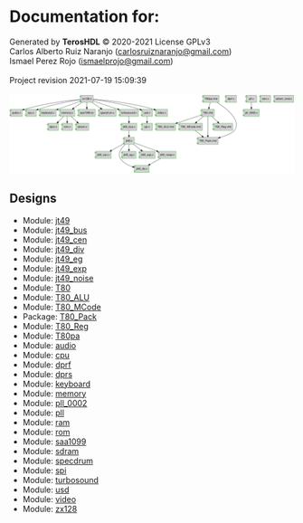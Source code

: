 # Documentation for: 

Generated by **TerosHDL** © 2020-2021 License GPLv3<br>Carlos Alberto Ruiz Naranjo (carlosruiznaranjo@gmail.com)<br>Ismael Perez Rojo (ismaelprojo@gmail.com)<br><br>Project revision 2021-07-19 15:09:39<br><br>
![system](./doc_internal/dependency_graph.svg "System")
## Designs

- Module: [jt49 ](./doc_internal/jt49.md)
- Module: [jt49_bus ](./doc_internal/jt49_bus.md)
- Module: [jt49_cen ](./doc_internal/jt49_cen.md)
- Module: [jt49_div ](./doc_internal/jt49_div.md)
- Module: [jt49_eg ](./doc_internal/jt49_eg.md)
- Module: [jt49_exp ](./doc_internal/jt49_exp.md)
- Module: [jt49_noise ](./doc_internal/jt49_noise.md)
- Module: [T80 ](./doc_internal/T80.md)
- Module: [T80_ALU ](./doc_internal/T80_ALU.md)
- Module: [T80_MCode ](./doc_internal/T80_MCode.md)
- Package: [T80_Pack ](./doc_internal/T80_Pack.md)
- Module: [T80_Reg ](./doc_internal/T80_Reg.md)
- Module: [T80pa ](./doc_internal/T80pa.md)
- Module: [audio ](./doc_internal/audio.md)
- Module: [cpu ](./doc_internal/cpu.md)
- Module: [dprf ](./doc_internal/dprf.md)
- Module: [dprs ](./doc_internal/dprs.md)
- Module: [keyboard ](./doc_internal/keyboard.md)
- Module: [memory ](./doc_internal/memory.md)
- Module: [pll_0002 ](./doc_internal/pll_0002.md)
- Module: [pll ](./doc_internal/pll.md)
- Module: [ram ](./doc_internal/ram.md)
- Module: [rom ](./doc_internal/rom.md)
- Module: [saa1099 ](./doc_internal/saa1099.md)
- Module: [sdram ](./doc_internal/sdram.md)
- Module: [specdrum ](./doc_internal/specdrum.md)
- Module: [spi ](./doc_internal/spi.md)
- Module: [turbosound ](./doc_internal/turbosound.md)
- Module: [usd ](./doc_internal/usd.md)
- Module: [video ](./doc_internal/video.md)
- Module: [zx128 ](./doc_internal/zx128.md)

